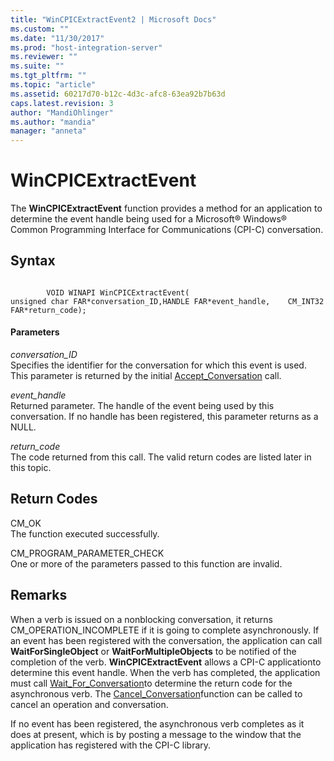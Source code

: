 ```yaml
---
title: "WinCPICExtractEvent2 | Microsoft Docs"
ms.custom: ""
ms.date: "11/30/2017"
ms.prod: "host-integration-server"
ms.reviewer: ""
ms.suite: ""
ms.tgt_pltfrm: ""
ms.topic: "article"
ms.assetid: 60217d70-b12c-4d3c-afc8-63ea92b7b63d
caps.latest.revision: 3
author: "MandiOhlinger"
ms.author: "mandia"
manager: "anneta"
---
```

# WinCPICExtractEvent
The **WinCPICExtractEvent** function provides a method for an application to determine the event handle being used for a Microsoft® Windows® Common Programming Interface for Communications (CPI-C) conversation.  
  
## Syntax  
  
```  
  
        VOID WINAPI WinCPICExtractEvent(   
unsigned char FAR*conversation_ID,HANDLE FAR*event_handle,    CM_INT32 FAR*return_code);  
```  
  
#### Parameters  
 *conversation_ID*  
 Specifies the identifier for the conversation for which this event is used. This parameter is returned by the initial [Accept_Conversation](../core/accept-conversation-cpi-c-2.md) call.  
  
 *event_handle*  
 Returned parameter. The handle of the event being used by this conversation. If no handle has been registered, this parameter returns as a NULL.  
  
 *return_code*  
 The code returned from this call. The valid return codes are listed later in this topic.  
  
## Return Codes  
 CM_OK  
 The function executed successfully.  
  
 CM_PROGRAM_PARAMETER_CHECK  
 One or more of the parameters passed to this function are invalid.  
  
## Remarks  
 When a verb is issued on a nonblocking conversation, it returns CM_OPERATION_INCOMPLETE if it is going to complete asynchronously. If an event has been registered with the conversation, the application can call **WaitForSingleObject** or **WaitForMultipleObjects** to be notified of the completion of the verb. **WinCPICExtractEvent** allows a CPI-C applicationto determine this event handle. When the verb has completed, the application must call [Wait_For_Conversation](../core/wait-for-conversation-cpi-c-1.md)to determine the return code for the asynchronous verb. The [Cancel_Conversation](../core/cancel-conversation-cpi-c-2.md)function can be called to cancel an operation and conversation.  
  
 If no event has been registered, the asynchronous verb completes as it does at present, which is by posting a message to the window that the application has registered with the CPI-C library.